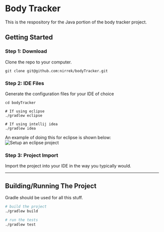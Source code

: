# Body Tracker
This is the respository for the Java portion of the body tracker project.

## Getting Started

### Step 1: Download
Clone the repo to your computer.

`git clone git@github.com:nirrek/bodyTracker.git`

### Step 2: IDE Files
Generate the configuration files for your IDE of choice

```
cd bodyTracker

# If using eclipse
./gradlew eclipse

# If using intellij idea
./gradlew idea
```

An example of doing this for eclipse is shown below:
![Setup an eclipse project](https://s3.amazonaws.com/f.cl.ly/items/2o0d1u1w0G0o1r0k1r0r/Image%202015-04-24%20at%209.43.03%20pm.png)

### Step 3: Project Import
Import the project into your IDE in the way you typically would.

--------

## Building/Running The Project
Gradle should be used for all this stuff.

```bash
# build the project
./gradlew build

# run the tests
./gradlew test
```


